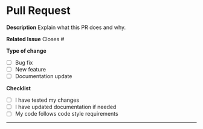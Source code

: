 # Pull Request

**Description**
Explain what this PR does and why.

**Related Issue**
Closes #

**Type of change**
- [ ] Bug fix
- [ ] New feature
- [ ] Documentation update

**Checklist**
- [ ] I have tested my changes
- [ ] I have updated documentation if needed
- [ ] My code follows code style requirements

---
